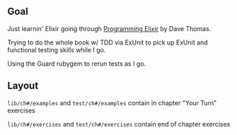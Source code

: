 ## Goal
Just learnin' Elixir going through [Programming Elixir](https://pragprog.com/book/elixir/programming-elixir) by Dave Thomas.

Trying to do the whole book w/ TDD via ExUnit to pick up ExUnit and functional testing skills while I go.

Using the Guard rubygem to rerun tests as I go.

## Layout

```lib/ch#/examples``` and ```test/ch#/examples``` contain in chapter "Your Turn" exercises

```lib/ch#/exercises``` and ```test/ch#/exercises``` contain end of chapter exercises
